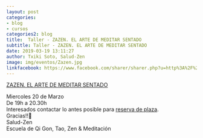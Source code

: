 ```yaml
---
layout: post
categories:
- blog
- cursos
categories2: blog
title:  Taller - ZAZEN. EL ARTE DE MEDITAR SENTADO
subtitle: Taller - ZAZEN. EL ARTE DE MEDITAR SENTADO
date: 2019-03-19 13:11:27
author: Txiki Soto, Salud-Zen
image: img/eventos/Zazen.jpg
linkfacebook: https://www.facebook.com/sharer/sharer.php?u=http%3A%2F%2Fwww.salud-zen.com%2Fblog%2F2019%2F03%2F19%2FTaller-meditacion-zazen.html&amp;src=sdkpreparse
---
```


[ZAZEN. EL ARTE DE MEDITAR SENTADO][curso]

Miercoles 20 de Marzo   
De 19h a 20.30h  
Interesados contactar lo antes posible para <a href="mailto:estilodevida@salud-zen.com?Subject=Taller Meditación Zazen-Reserva de Plaza&body=%0A%0A Me gustaría reservar una plaza para el Taller de Meditación Zazen (X20 Marzo). Mis datos Personales son:%0A%0A   -Nombre:%0A%0A   -Apellidos:%0A%0A   -Fecha de nacimiento:%0A%0A   -Teléfono:%0A%0A    -Correo Electrónico:%0A%0A">reserva de plaza</a>.  
Gracias!!🤗  
Salud-Zen  
Escuela de Qi Gon, Tao, Zen & Meditación  

[curso]:{{site.url}}{{site.baseurl}}/evento/2019/03/20/taller-zazen.html
